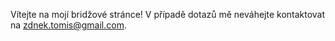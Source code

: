 
Vítejte na mojí bridžové stránce! V případě dotazů mě neváhejte kontaktovat na [zdnek.tomis@gmail.com](mailto:zdnek.tomis@gmail.com).
